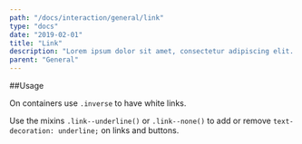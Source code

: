 ```yaml
---
path: "/docs/interaction/general/link"
type: "docs"
date: "2019-02-01"
title: "Link"
description: "Lorem ipsum dolor sit amet, consectetur adipiscing elit. Nunc tempus laoreet leo sit amet iaculis."
parent: "General"
---
```


##Usage

On containers use `.inverse` to have white links.

Use the mixins `.link--underline()` or `.link--none()` to add or remove `text-decoration:
  underline;` on links and buttons.

<demo>
  <demovanilla src="demos/docs/interaction/general/link" name="link">
  </demovanilla>
</demo>

